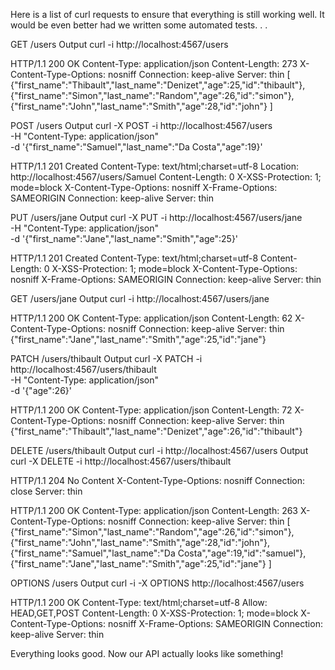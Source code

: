 Here is a list of curl requests to ensure that everything is still working well. It would be even better had we written some automated tests. . .

GET /users
Output
curl -i http://localhost:4567/users

HTTP/1.1 200 OK
Content-Type: application/json
Content-Length: 273
X-Content-Type-Options: nosniff
Connection: keep-alive
Server: thin
[
  {"first_name":"Thibault","last_name":"Denizet","age":25,"id":"thibault"},
  {"first_name":"Simon","last_name":"Random","age":26,"id":"simon"},
  {"first_name":"John","last_name":"Smith","age":28,"id":"john"}
]

POST /users
Output
curl -X POST -i http://localhost:4567/users \
     -H "Content-Type: application/json" \
     -d '{"first_name":"Samuel","last_name":"Da Costa","age":19}'

HTTP/1.1 201 Created
Content-Type: text/html;charset=utf-8
Location: http://localhost:4567/users/Samuel
Content-Length: 0
X-XSS-Protection: 1; mode=block
X-Content-Type-Options: nosniff
X-Frame-Options: SAMEORIGIN
Connection: keep-alive
Server: thin

PUT /users/jane
Output
curl -X PUT -i http://localhost:4567/users/jane \
     -H "Content-Type: application/json" \
     -d '{"first_name":"Jane","last_name":"Smith","age":25}'

HTTP/1.1 201 Created
Content-Type: text/html;charset=utf-8
Content-Length: 0
X-XSS-Protection: 1; mode=block
X-Content-Type-Options: nosniff
X-Frame-Options: SAMEORIGIN
Connection: keep-alive
Server: thin

 GET /users/jane
Output
curl -i http://localhost:4567/users/jane

HTTP/1.1 200 OK
Content-Type: application/json
Content-Length: 62
X-Content-Type-Options: nosniff
Connection: keep-alive
Server: thin
{"first_name":"Jane","last_name":"Smith","age":25,"id":"jane"}

PATCH /users/thibault
Output
curl -X PATCH -i http://localhost:4567/users/thibault \
     -H "Content-Type: application/json" \
     -d '{"age":26}'

HTTP/1.1 200 OK
Content-Type: application/json
Content-Length: 72
X-Content-Type-Options: nosniff
Connection: keep-alive
Server: thin
{"first_name":"Thibault","last_name":"Denizet","age":26,"id":"thibault"}


DELETE /users/thibault
Output
curl -i http://localhost:4567/users
Output
curl -X DELETE -i http://localhost:4567/users/thibault


HTTP/1.1 204 No Content
X-Content-Type-Options: nosniff
Connection: close
Server: thin


HTTP/1.1 200 OK
Content-Type: application/json
Content-Length: 263
X-Content-Type-Options: nosniff
Connection: keep-alive
Server: thin
[
  {"first_name":"Simon","last_name":"Random","age":26,"id":"simon"},
  {"first_name":"John","last_name":"Smith","age":28,"id":"john"},
  {"first_name":"Samuel","last_name":"Da Costa","age":19,"id":"samuel"},
  {"first_name":"Jane","last_name":"Smith","age":25,"id":"jane"}
]


OPTIONS /users
Output
curl -i -X OPTIONS http://localhost:4567/users


HTTP/1.1 200 OK
Content-Type: text/html;charset=utf-8
Allow: HEAD,GET,POST
Content-Length: 0
X-XSS-Protection: 1; mode=block
X-Content-Type-Options: nosniff
X-Frame-Options: SAMEORIGIN
Connection: keep-alive
Server: thin

Everything looks good. Now our API actually looks like something!
